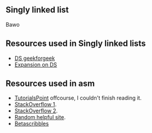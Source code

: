 ## Singly linked list

Bawo

## Resources used in Singly linked lists
- [DS geekforgeek](https://www.geeksforgeeks.org/data-structures/)
- [Expansion on DS](https://www.geeksforgeeks.org/data-structures/linked-list/?id=discuss#singlyLinkedList)


## Resources used in asm
- [TutorialsPoint](https://www.tutorialspoint.com/assembly_programming/assembly_quick_guide.htm) offcourse, I couldn't finish reading it.
- [StackOverflow 1](https://stackoverflow.com/questions/38335212/calling-printf-in-x86-64-using-gnu-assembler).
- [StackOverflow 2](https://stackoverflow.com/questions/66298186/understanding-the-printf-function-in-assembly-nasm-x86-i-dont-know-why-this).
- [Random helpful site](https://www.cs.uaf.edu/2015/fall/cs301/lecture/10_07_printf.html).
- [Betascribbles](https://github.com/betascribbles/alx-low_level_programming/blob/master/0x12-singly_linked_lists/101-hello_holberton.asm)
